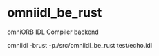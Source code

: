 
# omniidl_be_rust

omniORB IDL Compiler backend

omniidl -brust -p./src/omniidl_be_rust test/echo.idl
